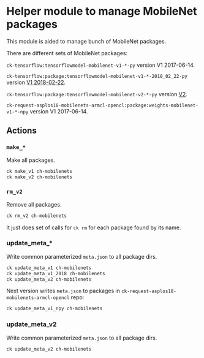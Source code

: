 # Helper module to manage MobileNet packages

This module is aided to manage bunch of MobileNet packages. 

There are different sets of MobileNet packages:

`ck-tensorflow:tensorflowmodel-mobilenet-v1-*-py`
version V1 2017-06-14.

`ck-tensorflow:package:tensorflowmodel-mobilenet-v1-*-2018_02_22-py`
version [V1 2018-02-22](https://github.com/tensorflow/models/blob/master/research/slim/nets/mobilenet_v1.md).

`ck-tensorflow:package:tensorflowmodel-mobilenet-v2-*-py`
version [V2](https://github.com/tensorflow/models/tree/master/research/slim/nets/mobilenet).

`ck-request-asplos18-mobilenets-armcl-opencl:package:weights-mobilenet-v1-*-npy`
version V1 2017-06-14.

## Actions

### `make_*`
Make all packages.
```bash
ck make_v1 ch-mobilenets
ck make_v2 ch-mobilenets
```

### `rm_v2`
Remove all packages.
```bash
ck rm_v2 ch-mobilenets
```        
It just does set of calls for `ck rm` for each package found by its name.

### update_meta_*
Write common parameterized `meta.json` to all package dirs.
```bash
ck update_meta_v1 ch-mobilenets
ck update_meta_v1_2018 ch-mobilenets
ck update_meta_v2 ch-mobilenets
``` 
Next version writes `meta.json` to packages in `ck-request-asplos18-mobilenets-armcl-opencl` repo:
```bash
ck update_meta_v1_npy ch-mobilenets
``` 

### update_meta_v2
Write common parameterized `meta.json` to all package dirs.
```bash
ck update_meta_v2 ch-mobilenets
```    